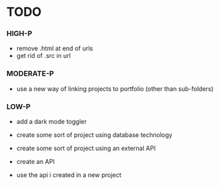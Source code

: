 # TODO #


### HIGH-P ###
* remove .html at end of urls
* get rid of .src in url


### MODERATE-P ###
* use a new way of linking projects to portfolio (other than sub-folders)


### LOW-P ###
* add a dark mode toggler

* create some sort of project using database technology

* create some sort of project using an external API

* create an API

* use the api i created in a new project



